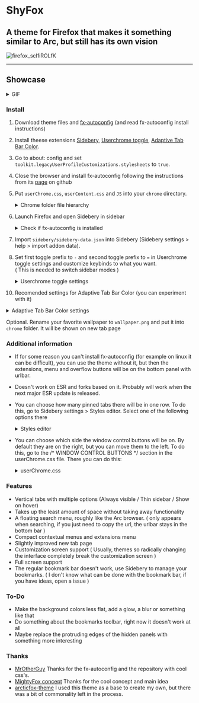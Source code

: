 # ShyFox 
A theme for Firefox that makes it something similar to Arc, but still has its own vision
------
![firefox_scl1iROLfK](https://github.com/Naezr/ShyFox/assets/95460152/3a29beaa-bfa9-49f8-b38f-a1b2cc12f3b5)

------

## Showcase
<details><summary>GIF</summary>

Window
![window](https://github.com/Naezr/ShyFox/assets/95460152/0a9f24b1-de38-42b9-a842-dd6197d1147d)
Fullscreen
![fullscreen](https://github.com/Naezr/ShyFox/assets/95460152/1f71cd04-d2fe-40ce-932b-8f4691aa8a2c)

</details>

### Install

1. Download theme files and [fx-autoconfig](https://github.com/MrOtherGuy/fx-autoconfig) (and read fx-autoconfig install instructions)     
2. Install theese extensions [Sidebery](https://addons.mozilla.org/en-US/firefox/addon/sidebery), [Userchrome toggle](https://addons.mozilla.org/en-US/firefox/addon/userchrome-toggle), [Adaptive Tab Bar Color](https://addons.mozilla.org/en-US/firefox/addon/adaptive-tab-bar-colour).     
3. Go to about: config and set `toolkit.legacyUserProfileCustomizations.stylesheets` to `true`.      
4. Close the browser and install fx-autoconfig following the instructions from its [page](https://github.com/MrOtherGuy/fx-autoconfig) on github
5. Put `userChrome.css`, `userContent.css` and `JS` into your `chrome` directory.
    <details><summary>Chrome folder file hierarchy</summary>
           
         chrome        
         ├ JS     
         │ └ move-buttons.uc.js     
         ├ utils       
         │ └ important files for fx-autoconfig work     
         ├ userChrome.css
         └ userContent.css

        (You can delete `CSS` and `resources` folders because it just examples for fx-autoconfig developers. This folders don't used in this theme)

   </details>
7. Launch Firefox and open Sidebery in sidebar
    <details><summary>Check if fx-autoconfig is installed</summary>

    A new menu item appears       
    ![изображение](https://github.com/Naezr/ShyFox/assets/95460152/2d4ef84a-0b3a-4630-a8ee-069b66107edf)

    </details>
  
8. Import `sidebery/sidebery-data.json` into Sidebery (Sidebery settings > help > import addon data).
9. Set first toggle prefix to `-` and second toggle prefix to `=` in Userchrome toggle settings and customize keybinds to what you want.       
    ( This is needed to switch sidebar modes )      <details><summary>Userchrome toggle settings</summary> !![изображение](https://github.com/Naezr/ShyFox/assets/95460152/855f9f9f-ed1c-49a6-b3d5-ccdc1ee56cab)
 </details>     
 
10. Recomended settings for Adaptive Tab Bar Color (you can experiment with it)

<details><summary>Adaptive Tab Bar Color settings</summary>  
    
![изображение](https://github.com/Naezr/ShyFox/assets/95460152/657a3809-ba99-4ebb-87fd-536762621bf4)  </details>

Optional. Rename your favorite wallpaper to `wallpaper.png` and put it into `chrome` folder. It will be shown on new tab page

### Additional information     
 - If for some reason you can't install fx-autoconfig (for example on linux it can be difficult), you can use the theme without it, but then the extensions, menu and overflow buttons will be on the bottom panel with urlbar.
 - Doesn't work on ESR and forks based on it. Probably will work when the next major ESR update is released.
 - You can choose how many pinned tabs there will be in one row. To do this, go to Sidebery settings > Styles editor. Select one of the following options there
   <details><summary>Styles editor</summary>
   
   ![Без имени](https://github.com/Naezr/ShyFox/assets/95460152/8be41969-a83f-4f1d-a530-8cb7aa6e2c47)
   
   </details>
 - You can choose which side the window control buttons will be on. By default they are on the right, but you can move them to the left. To do this, go to the /* WINDOW CONTROL BUTTONS */ section in the userChrome.css file. There you can do this:    
   <details><summary>userChrome.css</summary>
   
   ![Без имеdasdни](https://github.com/Naezr/ShyFox/assets/95460152/b3840862-7d17-47c1-ba15-dbd931654fa5)
   
   </details>
 
### Features    

 - Vertical tabs with multiple options (Always visible / Thin sidebar / Show on hover)
 - Takes up the least amount of space without taking away functionality
 - A floating search menu, roughly like the Arc browser. ( only appears when searching, if you just need to copy the url, the urlbar stays in the bottom bar )
 - Compact contextual menus and extensions menu
 - Slightly improved new tab page
 - Customization screen support ( Usually, themes so radically changing the interface completely break the customization screen )
 - Full screen support
 - The regular bookmark bar doesn't work, use Sidebery to manage your bookmarks. ( I don't know what can be done with the bookmark bar, if you have ideas, open a issue ) 

### To-Do

 - Make the background colors less flat, add a glow, a blur or something like that
 - Do something about the bookmarks toolbar, right now it doesn't work at all
 - Maybe replace the protruding edges of the hidden panels with something more interesting

### Thanks

 - [MrOtherGuy](https://github.com/MrOtherGuy)   Thanks for the fx-autoconfig and the repository with cool css's.
 - [MightyFox concept](https://www.reddit.com/r/FirefoxCSS/comments/195n51c/mightyfox_an_idea_need_help_to_build_it_up/)    Thanks for the cool concept and main idea
 - [arcticfox-theme](https://github.com/sirlan-ff00ff/arcticfox-theme)     I used this theme as a base to create my own, but there was a bit of commonality left in the process.
